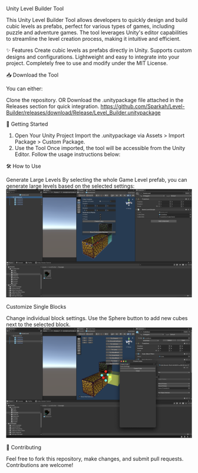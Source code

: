 Unity Level Builder Tool

This Unity Level Builder Tool allows developers to quickly design and build cubic levels as prefabs, perfect for various types of games, including puzzle and adventure games. The tool leverages Unity's editor capabilities to streamline the level creation process, making it intuitive and efficient.

✨ Features
Create cubic levels as prefabs directly in Unity.
Supports custom designs and configurations.
Lightweight and easy to integrate into your project.
Completely free to use and modify under the MIT License.

📥 Download the Tool

You can either:

Clone the repository.
OR
Download the .unitypackage file attached in the Releases section for quick integration. https://github.com/Sparkah/Level-Builder/releases/download/Release/Level_Builder.unitypackage

🚀 Getting Started
1. Open Your Unity Project
Import the .unitypackage via Assets > Import Package > Custom Package.
2. Use the Tool
Once imported, the tool will be accessible from the Unity Editor. Follow the usage instructions below:

🛠️ How to Use

Generate Large Levels
By selecting the whole Game Level prefab, you can generate large levels based on the selected settings:
![Generate Large Levels](Assets/LevelBuilder/Images/Screenshot_2024-12-04_at_15.50.17.png)

Customize Single Blocks

Change individual block settings.
Use the Sphere button to add new cubes next to the selected block.
![Single block Image](Assets/LevelBuilder/Images/Screenshot_2024-12-04_at_15.50.02.png)


🤝 Contributing

Feel free to fork this repository, make changes, and submit pull requests. Contributions are welcome!
